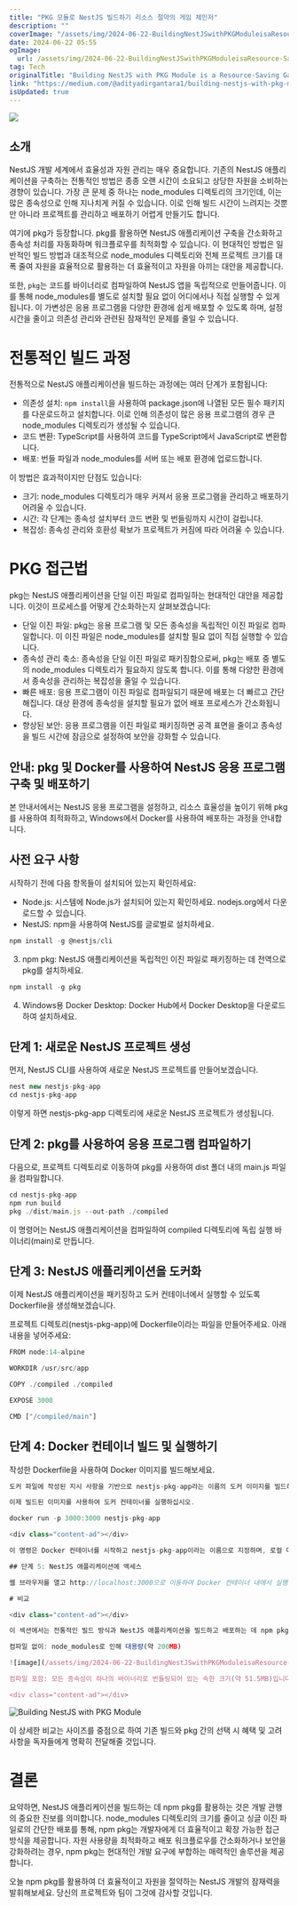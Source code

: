 ```yaml
---
title: "PKG 모듈로 NestJS 빌드하기 리소스 절약의 게임 체인저"
description: ""
coverImage: "/assets/img/2024-06-22-BuildingNestJSwithPKGModuleisaResource-SavingGameChanger_0.png"
date: 2024-06-22 05:55
ogImage: 
  url: /assets/img/2024-06-22-BuildingNestJSwithPKGModuleisaResource-SavingGameChanger_0.png
tag: Tech
originalTitle: "Building NestJS with PKG Module is a Resource-Saving Game Changer"
link: "https://medium.com/@adityadirgantara1/building-nestjs-with-pkg-module-is-a-resource-saving-game-changer-8674226c0fd4"
isUpdated: true
---
```





<img src="/assets/img/2024-06-22-BuildingNestJSwithPKGModuleisaResource-SavingGameChanger_0.png" />

## 소개

NestJS 개발 세계에서 효율성과 자원 관리는 매우 중요합니다. 기존의 NestJS 애플리케이션을 구축하는 전통적인 방법은 종종 오랜 시간이 소요되고 상당한 자원을 소비하는 경향이 있습니다. 가장 큰 문제 중 하나는 node_modules 디렉토리의 크기인데, 이는 많은 종속성으로 인해 지나치게 커질 수 있습니다. 이로 인해 빌드 시간이 느려지는 것뿐만 아니라 프로젝트를 관리하고 배포하기 어렵게 만들기도 합니다.

여기에 pkg가 등장합니다. pkg를 활용하면 NestJS 애플리케이션 구축을 간소화하고 종속성 처리를 자동화하며 워크플로우를 최적화할 수 있습니다. 이 현대적인 방법은 일반적인 빌드 방법과 대조적으로 node_modules 디렉토리와 전체 프로젝트 크기를 대폭 줄여 자원을 효율적으로 활용하는 더 효율적이고 자원을 아끼는 대안을 제공합니다.

<div class="content-ad"></div>

또한, `pkg`는 코드를 바이너리로 컴파일하여 NestJS 앱을 독립적으로 만들어줍니다. 이를 통해 node_modules를 별도로 설치할 필요 없이 어디에서나 직접 실행할 수 있게 됩니다. 이 가변성은 응용 프로그램을 다양한 환경에 쉽게 배포할 수 있도록 하며, 설정 시간을 줄이고 의존성 관리와 관련된 잠재적인 문제를 줄일 수 있습니다.

# 전통적인 빌드 과정

전통적으로 NestJS 애플리케이션을 빌드하는 과정에는 여러 단계가 포함됩니다:

- 의존성 설치: `npm install`을 사용하여 package.json에 나열된 모든 필수 패키지를 다운로드하고 설치합니다. 이로 인해 의존성이 많은 응용 프로그램의 경우 큰 node_modules 디렉토리가 생성될 수 있습니다.
- 코드 변환: TypeScript를 사용하여 코드를 TypeScript에서 JavaScript로 변환합니다.
- 배포: 번들 파일과 node_modules를 서버 또는 배포 환경에 업로드합니다.

<div class="content-ad"></div>

이 방법은 효과적이지만 단점도 있습니다:

- 크기: node_modules 디렉토리가 매우 커져서 응용 프로그램을 관리하고 배포하기 어려울 수 있습니다.
- 시간: 각 단계는 종속성 설치부터 코드 변환 및 번들링까지 시간이 걸립니다.
- 복잡성: 종속성 관리와 호환성 확보가 프로젝트가 커짐에 따라 어려울 수 있습니다.

# PKG 접근법

pkg는 NestJS 애플리케이션을 단일 이진 파일로 컴파일하는 현대적인 대안을 제공합니다. 이것이 프로세스를 어떻게 간소화하는지 살펴보겠습니다:

<div class="content-ad"></div>

- 단일 이진 파일: pkg는 응용 프로그램 및 모든 종속성을 독립적인 이진 파일로 컴파일합니다. 이 이진 파일은 node_modules를 설치할 필요 없이 직접 실행할 수 있습니다.
- 종속성 관리 축소: 종속성을 단일 이진 파일로 패키징함으로써, pkg는 배포 중 별도의 node_modules 디렉토리가 필요하지 않도록 합니다. 이를 통해 다양한 환경에서 종속성을 관리하는 복잡성을 줄일 수 있습니다.
- 빠른 배포: 응용 프로그램이 이진 파일로 컴파일되기 때문에 배포는 더 빠르고 간단해집니다. 대상 환경에 종속성을 설치할 필요가 없어 배포 프로세스가 간소화됩니다.
- 향상된 보안: 응용 프로그램을 이진 파일로 패키징하면 공격 표면을 줄이고 종속성을 빌드 시간에 잠금으로 설정하여 보안을 강화할 수 있습니다.

## 안내: pkg 및 Docker를 사용하여 NestJS 응용 프로그램 구축 및 배포하기

본 안내서에서는 NestJS 응용 프로그램을 설정하고, 리소스 효율성을 높이기 위해 pkg를 사용하여 최적화하고, Windows에서 Docker를 사용하여 배포하는 과정을 안내합니다.

## 사전 요구 사항

<div class="content-ad"></div>

시작하기 전에 다음 항목들이 설치되어 있는지 확인하세요:

- Node.js: 시스템에 Node.js가 설치되어 있는지 확인하세요. nodejs.org에서 다운로드할 수 있습니다.
- NestJS: npm을 사용하여 NestJS를 글로벌로 설치하세요.

```js
npm install -g @nestjs/cli
```

3. npm pkg: NestJS 애플리케이션을 독립적인 이진 파일로 패키징하는 데 전역으로 pkg를 설치하세요.

<div class="content-ad"></div>

```js
npm install -g pkg
```

4. Windows용 Docker Desktop: Docker Hub에서 Docker Desktop을 다운로드하여 설치하세요.

## 단계 1: 새로운 NestJS 프로젝트 생성

먼저, NestJS CLI를 사용하여 새로운 NestJS 프로젝트를 만들어보겠습니다.

<div class="content-ad"></div>

```js
nest new nestjs-pkg-app
cd nestjs-pkg-app
```

이렇게 하면 nestjs-pkg-app 디렉토리에 새로운 NestJS 프로젝트가 생성됩니다.

## 단계 2: pkg를 사용하여 응용 프로그램 컴파일하기

다음으로, 프로젝트 디렉토리로 이동하여 pkg를 사용하여 dist 폴더 내의 main.js 파일을 컴파일합니다.

<div class="content-ad"></div>

```js
cd nestjs-pkg-app
npm run build
pkg ./dist/main.js --out-path ./compiled
```

이 명령어는 NestJS 애플리케이션을 컴파일하여 compiled 디렉토리에 독립 실행 바이너리(main)로 만듭니다.

## 단계 3: NestJS 애플리케이션을 도커화

이제 NestJS 애플리케이션을 패키징하고 도커 컨테이너에서 실행할 수 있도록 Dockerfile을 생성해보겠습니다.

<div class="content-ad"></div>

프로젝트 디렉토리(nestjs-pkg-app)에 Dockerfile이라는 파일을 만들어주세요. 아래 내용을 넣어주세요:

```js
FROM node:14-alpine

WORKDIR /usr/src/app

COPY ./compiled ./compiled

EXPOSE 3000

CMD ["/compiled/main"]
```

## 단계 4: Docker 컨테이너 빌드 및 실행하기

작성한 Dockerfile을 사용하여 Docker 이미지를 빌드해보세요.

<div class="content-ad"></div>

```js
도커 파일에 작성된 지시 사항을 기반으로 nestjs-pkg-app라는 이름의 도커 이미지를 빌드하는 명령어입니다.

이제 빌드된 이미지를 사용하여 도커 컨테이너를 실행하십시오.

docker run -p 3000:3000 nestjs-pkg-app

<div class="content-ad"></div>

이 명령은 Docker 컨테이너를 시작하고 nestjs-pkg-app이라는 이름으로 지정하며, 로컬 머신의 포트 3000을 컨테이너 내부의 포트 3000에 매핑합니다.

## 단계 5: NestJS 애플리케이션에 액세스

웹 브라우저를 열고 http://localhost:3000으로 이동하여 Docker 컨테이너 내에서 실행 중인 NestJS 애플리케이션에 액세스하세요.

# 비교

<div class="content-ad"></div>

이 섹션에서는 전통적인 빌드 방식과 NestJS 애플리케이션을 빌드하고 배포하는 데 npm pkg를 사용하는 방법을 비교해보겠습니다.

컴파일 없이: node_modules로 인해 대용량(약 200MB)

![image](/assets/img/2024-06-22-BuildingNestJSwithPKGModuleisaResource-SavingGameChanger_1.png)

컴파일 포함: 모든 종속성이 하나의 바이너리로 번들링되어 있는 속한 크기(약 51.5MB)입니다.

<div class="content-ad"></div>

```
![Building NestJS with PKG Module](/assets/img/2024-06-22-BuildingNestJSwithPKGModuleisaResource-SavingGameChanger_2.png)

이 상세한 비교는 사이즈를 중점으로 하여 기존 빌드와 pkg 간의 선택 시 혜택 및 고려 사항을 독자들에게 명확히 전달해줄 것입니다.

# 결론

요약하면, NestJS 애플리케이션을 빌드하는 데 npm pkg를 활용하는 것은 개발 관행의 중요한 진보를 의미합니다. node_modules 디렉토리의 크기를 줄이고 싱글 이진 파일로의 간단한 배포를 통해, npm pkg는 개발자에게 더 효율적이고 확장 가능한 접근 방식을 제공합니다. 자원 사용량을 최적화하고 배포 워크플로우를 간소화하거나 보안을 강화하려는 경우, npm pkg는 현대적인 개발 요구에 부합하는 매력적인 솔루션을 제공합니다.


<div class="content-ad"></div>

오늘 npm pkg를 활용하여 더 효율적이고 자원을 절약하는 NestJS 개발의 잠재력을 발휘해보세요. 당신의 프로젝트와 팀이 그것에 감사할 것입니다.